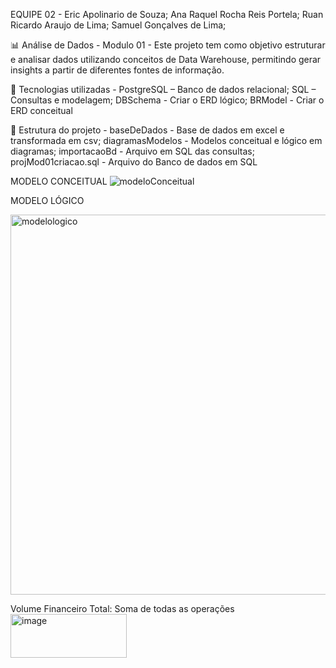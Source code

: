 EQUIPE 02 - 
Eric Apolinario de Souza;
Ana Raquel Rocha Reis Portela;
Ruan Ricardo Araujo de Lima;
Samuel Gonçalves de Lima;

📊 Análise de Dados - Modulo 01 - 
Este projeto tem como objetivo estruturar e analisar dados utilizando conceitos de Data Warehouse, permitindo gerar insights a partir de diferentes fontes de informação.

🚀 Tecnologias utilizadas - 
PostgreSQL – Banco de dados relacional;
SQL – Consultas e modelagem;
DBSchema - Criar o ERD lógico;
BRModel - Criar o ERD conceitual

📂 Estrutura do projeto - 
baseDeDados - Base de dados em excel e transformada em csv;
diagramasModelos - Modelos conceitual e lógico em diagramas;
importacaoBd - Arquivo em SQL das consultas;
projMod01criacao.sql - Arquivo do Banco de dados em SQL

MODELO CONCEITUAL
![modeloConceitual](https://github.com/user-attachments/assets/fbdb22ad-c33d-422f-91c4-ed362afaa8dc)

MODELO LÓGICO

<img width="551" height="608" alt="modelologico" src="https://github.com/user-attachments/assets/27a2ed61-eede-4dce-af18-9d468d54c49a" />

Volume Financeiro Total: Soma de todas as operações
<img width="186" height="70" alt="image" src="https://github.com/user-attachments/assets/7ac0a587-4338-488a-a9aa-24936f23bdb9" />




